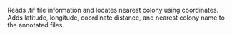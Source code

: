 Reads .tif file information and locates nearest colony using coordinates. Adds latitude, longitude, coordinate distance, and nearest colony name to the annotated files. 
